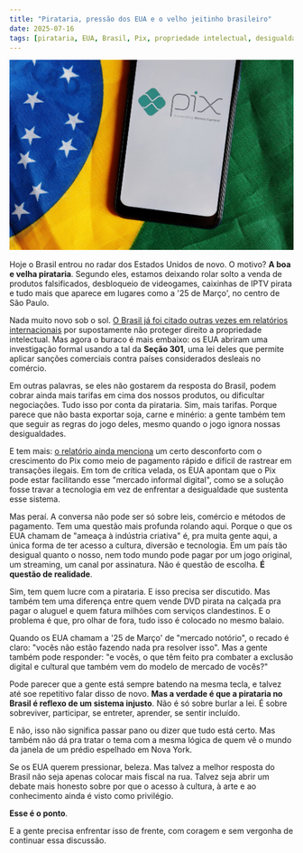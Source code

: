 ```yaml
---
title: "Pirataria, pressão dos EUA e o velho jeitinho brasileiro"
date: 2025-07-16
tags: [pirataria, EUA, Brasil, Pix, propriedade intelectual, desigualdade, cultura, acesso, sanções, mercado informal, jeitinho brasileiro, Seção 301]
---
```


![PIX](/images/Pix.jpg)

Hoje o Brasil entrou no radar dos Estados Unidos de novo. O motivo? **A boa e velha pirataria**. Segundo eles, estamos deixando rolar solto a venda de produtos falsificados, desbloqueio de videogames, caixinhas de IPTV pirata e tudo mais que aparece em lugares como a '25 de Março', no centro de São Paulo.

Nada muito novo sob o sol. [O Brasil já foi citado outras vezes em relatórios internacionais](https://www.metropoles.com/mundo/de-pix-a-pirataria-entenda-por-que-trump-e-os-eua-investigam-o-brasil) por supostamente não proteger direito a propriedade intelectual. Mas agora o buraco é mais embaixo: os EUA abriram uma investigação formal usando a tal da **Seção 301**, uma lei deles que permite aplicar sanções comerciais contra países considerados desleais no comércio.

Em outras palavras, se eles não gostarem da resposta do Brasil, podem cobrar ainda mais tarifas em cima dos nossos produtos, ou dificultar negociações. Tudo isso por conta da pirataria. Sim, mais tarifas. Porque parece que não basta exportar soja, carne e minério: a gente também tem que seguir as regras do jogo deles, mesmo quando o jogo ignora nossas desigualdades.

E tem mais: [o relatório ainda menciona](https://www.infomoney.com.br/mercados/pix-lava-e-25-de-marco-entenda-investigacao-dos-eua-contra-o-brasil) um certo desconforto com o crescimento do Pix como meio de pagamento rápido e difícil de rastrear em transações ilegais. Em tom de crítica velada, os EUA apontam que o Pix pode estar facilitando esse "mercado informal digital", como se a solução fosse travar a tecnologia em vez de enfrentar a desigualdade que sustenta esse sistema.

Mas peraí. A conversa não pode ser só sobre leis, comércio e métodos de pagamento. Tem uma questão mais profunda rolando aqui. Porque o que os EUA chamam de "ameaça à indústria criativa" é, pra muita gente aqui, a única forma de ter acesso a cultura, diversão e tecnologia. Em um país tão desigual quanto o nosso, nem todo mundo pode pagar por um jogo original, um streaming, um canal por assinatura. Não é questão de escolha. **É questão de realidade**.

Sim, tem quem lucre com a pirataria. E isso precisa ser discutido. Mas também tem uma diferença entre quem vende DVD pirata na calçada pra pagar o aluguel e quem fatura milhões com serviços clandestinos. E o problema é que, pro olhar de fora, tudo isso é colocado no mesmo balaio.

Quando os EUA chamam a '25 de Março' de "mercado notório", o recado é claro: "vocês não estão fazendo nada pra resolver isso". Mas a gente também pode responder: "e vocês, o que têm feito pra combater a exclusão digital e cultural que também vem do modelo de mercado de vocês?"

Pode parecer que a gente está sempre batendo na mesma tecla, e talvez até soe repetitivo falar disso de novo. **Mas a verdade é que a pirataria no Brasil é reflexo de um sistema injusto**. Não é só sobre burlar a lei. É sobre sobreviver, participar, se entreter, aprender, se sentir incluído.

E não, isso não significa passar pano ou dizer que tudo está certo. Mas também não dá pra tratar o tema com a mesma lógica de quem vê o mundo da janela de um prédio espelhado em Nova York.

Se os EUA querem pressionar, beleza. Mas talvez a melhor resposta do Brasil não seja apenas colocar mais fiscal na rua. Talvez seja abrir um debate mais honesto sobre por que o acesso à cultura, à arte e ao conhecimento ainda é visto como privilégio.

**Esse é o ponto**.

E a gente precisa enfrentar isso de frente, com coragem e sem vergonha de continuar essa discussão.
